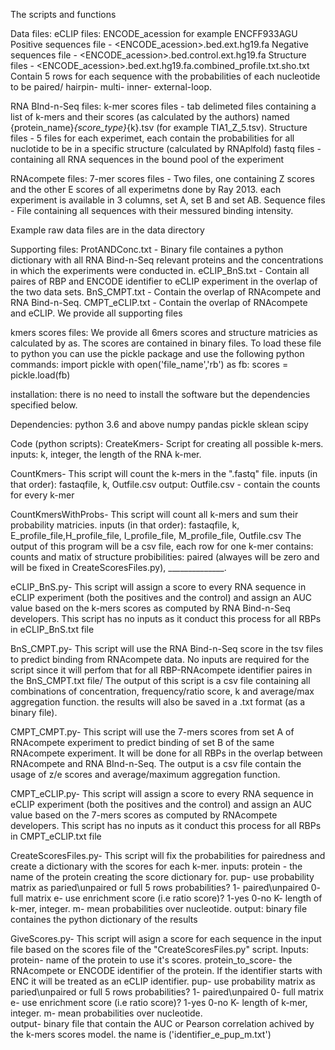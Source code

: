 The scripts and functions


Data files:
eCLIP files:
	ENCODE_acession for example ENCFF933AGU
	Positive sequences file -	<ENCODE_acession>.bed.ext.hg19.fa
	Negative sequences file - 	<ENCODE_acession>.bed.control.ext.hg19.fa
	Structure files - 			<ENCODE_acession>.bed.ext.hg19.fa.combined_profile.txt.sho.txt
								Contain 5 rows for each sequence with the probabilities of each nucleotide to be paired/ hairpin- multi- inner- external-loop.
	
RNA BInd-n-Seq files:
	k-mer scores files -  		tab delimeted files containing a list of k-mers and their scores (as calculated by the authors) named {protein_name}_{score_type}_{k}.tsv (for example TIA1_Z_5.tsv).
	Structure files -			5 files for each experimet, each contain the probabilities for all nuclotide to be in a specific structure (calculated by RNAplfold)
	fastq files - 				containing all RNA sequences in the bound pool of the experiment

RNAcompete files:
	7-mer scores files -		Two files, one containing Z scores and the other E scores of all experimetns done by Ray 2013. each experiment is available in 3 columns, set A, set B and set AB.
	Sequence files - 			File containing all sequences with their messured binding intensity. 

Example raw data files are in the data directory

Supporting files:
	ProtANDConc.txt - 			Binary file containes a python dictionary with all RNA Bind-n-Seq relevant proteins and the concentrations in which the experiments were conducted in.
	eCLIP_BnS.txt -				Contain all paires of RBP and ENCODE identifier to eCLIP experiment in the overlap of the two data sets.
	BnS_CMPT.txt -				Contain the overlap of RNAcompete and RNA Bind-n-Seq. 
	CMPT_eCLIP.txt -			Contain the overlap of RNAcompete and eCLIP.
We provide all supporting files

kmers scores files:				We provide all 6mers scores and structure matricies as calculated by as. The scores are contained in binary files. 
								To load these file to python you can use the pickle package and use the following python commands:
										import pickle
										with open('file_name','rb') as fb:
											scores = pickle.load(fb)



installation:
there is no need to install the software but the dependencies specified below.

Dependencies:
python 3.6 and above
numpy
pandas
pickle
sklean
scipy


Code (python scripts):
CreateKmers-			Script for creating all possible k-mers.
						inputs: k, integer, the length of the RNA k-mer.
						
CountKmers-				This script will count the k-mers in the ".fastq" file.
						inputs (in that order): fastaqfile, k, Outfile.csv
						output: Outfile.csv - contain the counts for every k-mer
			
CountKmersWithProbs-	This script will count all k-mers and sum their probability matricies. 
						inputs (in that order): fastaqfile, k, E_profile_file,H_profile_file, I_profile_file, M_profile_file, Outfile.csv
						The output of this program will be a csv file, each row for one k-mer contains: counts and matix of structure probibilities:
						paired (alwayes will be zero and will be fixed in CreateScoresFiles.py), ______________.

eCLIP_BnS.py-			This script will assign a score to every RNA sequence in eCLIP experiment (both the positives and the control) and assign an AUC value based on the k-mers scores as computed by 
						RNA Bind-n-Seq developers.
						This script has no inputs as it conduct this process for all RBPs in eCLIP_BnS.txt file

BnS_CMPT.py- 			This script will use the RNA Bind-n-Seq score in the tsv files to predict binding from RNAcompete data.
						No inputs are required for the script since it will perfom that for all RBP-RNAcompete identifier paires in the BnS_CMPT.txt file/
						The output of this script is a csv file containing all combinations of concentration, frequency/ratio score, k and average/max aggregation function.
						the results will also be saved in a .txt format (as a binary file).

CMPT_CMPT.py-			This script will use the 7-mers scores from set A of RNAcompete experiment to predict binding of set B of the same RNAcompete experiment.
						It will be done for all RBPs in the overlap between RNAcompete and RNA BInd-n-Seq.
						The output is a csv file contain the usage of z/e scores and average/maximum aggregation function.

CMPT_eCLIP.py-			This script will assign a score to every RNA sequence in eCLIP experiment (both the positives and the control) and assign an AUC value based on the 7-mers scores as computed by 
						RNAcompete developers.
						This script has no inputs as it conduct this process for all RBPs in CMPT_eCLIP.txt file
						
CreateScoresFiles.py-	This script will fix the probabilities for pairedness and create a dictionary with the scores for each k-mer.
						inputs: protein - the name of the protein creating the score dictionary for.
								pup- use probability matrix as paried\unpaired or full 5 rows probabilities? 1- paired\unpaired 0- full matrix
								e-	use enrichment score (i.e ratio score)? 1-yes 0-no
								K-	length of k-mer, integer.
								m-	mean probabilities over nucleotide. 
						output: binary file containes the python dictionary of the results

GiveScores.py-			This script will asign a score for each sequence in the input file based on the scores file of the "CreateScoresFiles.py" script.
						Inputs:	protein- name of the protein to use it's scores.
								protein_to_score- the RNAcompete or ENCODE identifier of the protein. If the identifier starts with ENC it will be treated as an eCLIP identifier.
								pup- use probability matrix as paried\unpaired or full 5 rows probabilities? 1- paired\unpaired 0- full matrix
								e-	use enrichment score (i.e ratio score)? 1-yes 0-no
								K-	length of k-mer, integer.
								m-	mean probabilities over nucleotide. 						
						output- binary file that contain the AUC or Pearson correlation achived by the k-mers scores model. the name is ('identifier_e_pup_m.txt')